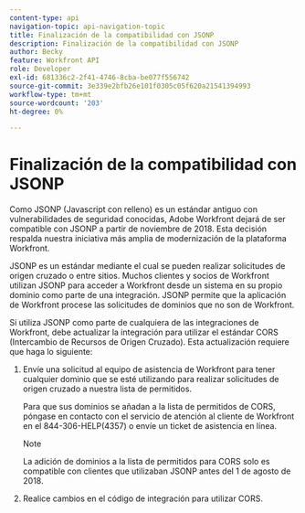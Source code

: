 ```yaml
---
content-type: api
navigation-topic: api-navigation-topic
title: Finalización de la compatibilidad con JSONP
description: Finalización de la compatibilidad con JSONP
author: Becky
feature: Workfront API
role: Developer
exl-id: 681336c2-2f41-4746-8cba-be077f556742
source-git-commit: 3e339e2bfb26e101f0305c05f620a21541394993
workflow-type: tm+mt
source-wordcount: '203'
ht-degree: 0%

---
```


# Finalización de la compatibilidad con JSONP

Como JSONP (Javascript con relleno) es un estándar antiguo con vulnerabilidades de seguridad conocidas, Adobe Workfront dejará de ser compatible con JSONP a partir de noviembre de 2018. Esta decisión respalda nuestra iniciativa más amplia de modernización de la plataforma Workfront.

JSONP es un estándar mediante el cual se pueden realizar solicitudes de origen cruzado o entre sitios. Muchos clientes y socios de Workfront utilizan JSONP para acceder a Workfront desde un sistema en su propio dominio como parte de una integración. JSONP permite que la aplicación de Workfront procese las solicitudes de dominios que no son de Workfront.

Si utiliza JSONP como parte de cualquiera de las integraciones de Workfront, debe actualizar la integración para utilizar el estándar CORS (Intercambio de Recursos de Origen Cruzado). Esta actualización requiere que haga lo siguiente:

1. Envíe una solicitud al equipo de asistencia de Workfront para tener cualquier dominio que se esté utilizando para realizar solicitudes de origen cruzado a nuestra lista de permitidos.

   Para que sus dominios se añadan a la lista de permitidos de CORS, póngase en contacto con el servicio de atención al cliente de Workfront en el 844-306-HELP(4357) o envíe un ticket de asistencia en línea.

   >[!NOTE]
   >
   >La adición de dominios a la lista de permitidos para CORS solo es compatible con clientes que utilizaban JSONP antes del 1 de agosto de 2018.


1. Realice cambios en el código de integración para utilizar CORS.
